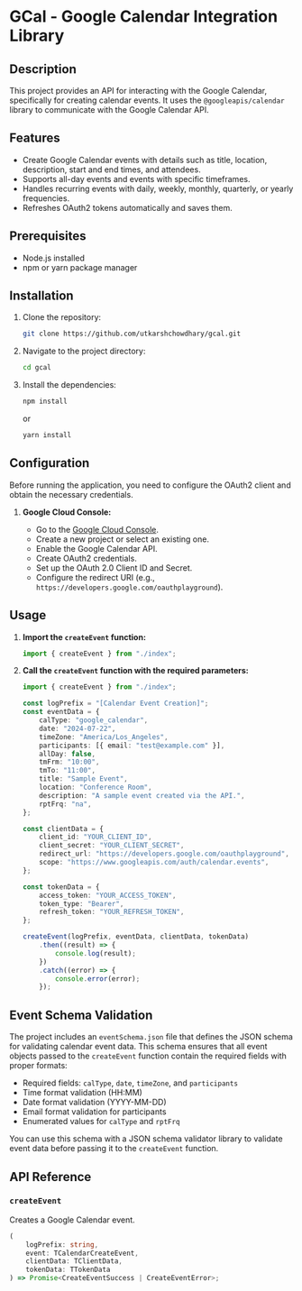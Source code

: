 # GCal - Google Calendar Integration Library

## Description

This project provides an API for interacting with the Google Calendar, specifically for creating calendar events. It uses the `@googleapis/calendar` library to communicate with the Google Calendar API.

## Features

-   Create Google Calendar events with details such as title, location, description, start and end times, and attendees.
-   Supports all-day events and events with specific timeframes.
-   Handles recurring events with daily, weekly, monthly, quarterly, or yearly frequencies.
-   Refreshes OAuth2 tokens automatically and saves them.

## Prerequisites

-   Node.js installed
-   npm or yarn package manager

## Installation

1.  Clone the repository:

    ```bash
    git clone https://github.com/utkarshchowdhary/gcal.git
    ```

2.  Navigate to the project directory:

    ```bash
    cd gcal
    ```

3.  Install the dependencies:

    ```bash
    npm install
    ```

    or

    ```bash
    yarn install
    ```

## Configuration

Before running the application, you need to configure the OAuth2 client and obtain the necessary credentials.

1.  **Google Cloud Console:**

    -   Go to the [Google Cloud Console](https://console.cloud.google.com/).
    -   Create a new project or select an existing one.
    -   Enable the Google Calendar API.
    -   Create OAuth2 credentials.
    -   Set up the OAuth 2.0 Client ID and Secret.
    -   Configure the redirect URI (e.g., `https://developers.google.com/oauthplayground`).

## Usage

1.  **Import the `createEvent` function:**

    ```typescript
    import { createEvent } from "./index";
    ```

2.  **Call the `createEvent` function with the required parameters:**

    ```typescript
    import { createEvent } from "./index";

    const logPrefix = "[Calendar Event Creation]";
    const eventData = {
        calType: "google_calendar",
        date: "2024-07-22",
        timeZone: "America/Los_Angeles",
        participants: [{ email: "test@example.com" }],
        allDay: false,
        tmFrm: "10:00",
        tmTo: "11:00",
        title: "Sample Event",
        location: "Conference Room",
        description: "A sample event created via the API.",
        rptFrq: "na",
    };

    const clientData = {
        client_id: "YOUR_CLIENT_ID",
        client_secret: "YOUR_CLIENT_SECRET",
        redirect_url: "https://developers.google.com/oauthplayground",
        scope: "https://www.googleapis.com/auth/calendar.events",
    };

    const tokenData = {
        access_token: "YOUR_ACCESS_TOKEN",
        token_type: "Bearer",
        refresh_token: "YOUR_REFRESH_TOKEN",
    };

    createEvent(logPrefix, eventData, clientData, tokenData)
        .then((result) => {
            console.log(result);
        })
        .catch((error) => {
            console.error(error);
        });
    ```

## Event Schema Validation

The project includes an `eventSchema.json` file that defines the JSON schema for validating calendar event data. This schema ensures that all event objects passed to the `createEvent` function contain the required fields with proper formats:

-   Required fields: `calType`, `date`, `timeZone`, and `participants`
-   Time format validation (HH:MM)
-   Date format validation (YYYY-MM-DD)
-   Email format validation for participants
-   Enumerated values for `calType` and `rptFrq`

You can use this schema with a JSON schema validator library to validate event data before passing it to the `createEvent` function.

## API Reference

### `createEvent`

Creates a Google Calendar event.

```typescript
(
    logPrefix: string,
    event: TCalendarCreateEvent,
    clientData: TClientData,
    tokenData: TTokenData
) => Promise<CreateEventSuccess | CreateEventError>;
```

